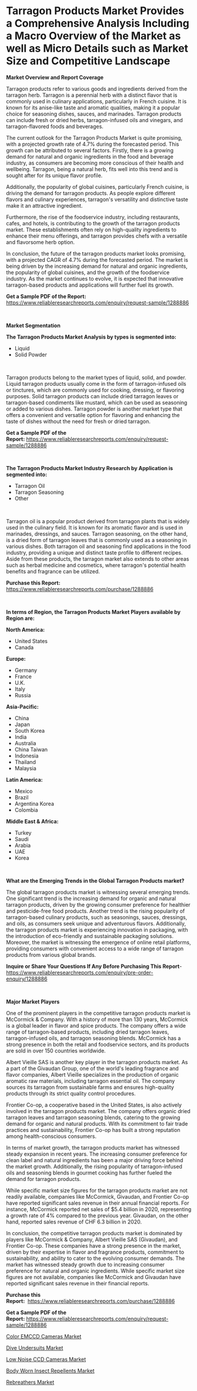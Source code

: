 <p><h1>Tarragon Products Market Provides a Comprehensive Analysis Including a Macro Overview of the Market as well as Micro Details such as Market Size and Competitive Landscape</h1></p><p><strong>Market Overview and Report Coverage</strong></p>
<p><p>Tarragon products refer to various goods and ingredients derived from the tarragon herb. Tarragon is a perennial herb with a distinct flavor that is commonly used in culinary applications, particularly in French cuisine. It is known for its anise-like taste and aromatic qualities, making it a popular choice for seasoning dishes, sauces, and marinades. Tarragon products can include fresh or dried herbs, tarragon-infused oils and vinegars, and tarragon-flavored foods and beverages.</p><p>The current outlook for the Tarragon Products Market is quite promising, with a projected growth rate of 4.7% during the forecasted period. This growth can be attributed to several factors. Firstly, there is a growing demand for natural and organic ingredients in the food and beverage industry, as consumers are becoming more conscious of their health and wellbeing. Tarragon, being a natural herb, fits well into this trend and is sought after for its unique flavor profile.</p><p>Additionally, the popularity of global cuisines, particularly French cuisine, is driving the demand for tarragon products. As people explore different flavors and culinary experiences, tarragon's versatility and distinctive taste make it an attractive ingredient.</p><p>Furthermore, the rise of the foodservice industry, including restaurants, cafes, and hotels, is contributing to the growth of the tarragon products market. These establishments often rely on high-quality ingredients to enhance their menu offerings, and tarragon provides chefs with a versatile and flavorsome herb option.</p><p>In conclusion, the future of the tarragon products market looks promising, with a projected CAGR of 4.7% during the forecasted period. The market is being driven by the increasing demand for natural and organic ingredients, the popularity of global cuisines, and the growth of the foodservice industry. As the market continues to evolve, it is expected that innovative tarragon-based products and applications will further fuel its growth.</p></p>
<p><strong>Get a Sample PDF of the Report:</strong> <a href="https://www.reliableresearchreports.com/enquiry/request-sample/1288886">https://www.reliableresearchreports.com/enquiry/request-sample/1288886</a></p>
<p>&nbsp;</p>
<p><strong>Market Segmentation</strong></p>
<p><strong>The Tarragon Products Market Analysis by types is segmented into:</strong></p>
<p><ul><li>Liquid</li><li>Solid Powder</li></ul></p>
<p>&nbsp;</p>
<p><p>Tarragon products belong to the market types of liquid, solid, and powder. Liquid tarragon products usually come in the form of tarragon-infused oils or tinctures, which are commonly used for cooking, dressing, or flavoring purposes. Solid tarragon products can include dried tarragon leaves or tarragon-based condiments like mustard, which can be used as seasoning or added to various dishes. Tarragon powder is another market type that offers a convenient and versatile option for flavoring and enhancing the taste of dishes without the need for fresh or dried tarragon.</p></p>
<p><strong>Get a Sample PDF of the Report:</strong>&nbsp;<a href="https://www.reliableresearchreports.com/enquiry/request-sample/1288886">https://www.reliableresearchreports.com/enquiry/request-sample/1288886</a></p>
<p>&nbsp;</p>
<p><strong>The Tarragon Products Market Industry Research by Application is segmented into:</strong></p>
<p><ul><li>Tarragon Oil</li><li>Tarragon Seasoning</li><li>Other</li></ul></p>
<p>&nbsp;</p>
<p><p>Tarragon oil is a popular product derived from tarragon plants that is widely used in the culinary field. It is known for its aromatic flavor and is used in marinades, dressings, and sauces. Tarragon seasoning, on the other hand, is a dried form of tarragon leaves that is commonly used as a seasoning in various dishes. Both tarragon oil and seasoning find applications in the food industry, providing a unique and distinct taste profile to different recipes. Aside from these products, the tarragon market also extends to other areas such as herbal medicine and cosmetics, where tarragon's potential health benefits and fragrance can be utilized.</p></p>
<p><strong>Purchase this Report:</strong>&nbsp; <a href="https://www.reliableresearchreports.com/purchase/1288886">https://www.reliableresearchreports.com/purchase/1288886</a></p>
<p>&nbsp;</p>
<p><strong>In terms of Region, the Tarragon Products Market Players available by Region are:</strong></p>
<p>
    <p> <strong> North America: </strong>
        <ul>
            <li>United States</li>
            <li>Canada</li>
        </ul>
        </p> 
    <p> <strong> Europe: </strong>
        <ul>
            <li>Germany</li>
            <li>France</li>
            <li>U.K.</li>
            <li>Italy</li>
            <li>Russia</li>
        </ul>
        </p> 
    <p> <strong> Asia-Pacific: </strong>
        <ul>
            <li>China</li>
            <li>Japan</li>
            <li>South Korea</li>
            <li>India</li>
            <li>Australia</li>
            <li>China Taiwan</li>
            <li>Indonesia</li>
            <li>Thailand</li>
            <li>Malaysia</li>
        </ul>
        </p> 
    <p> <strong> Latin America: </strong>
        <ul>
            <li>Mexico</li>
            <li>Brazil</li>
            <li>Argentina Korea</li>
            <li>Colombia</li>
        </ul>
        </p> 
    <p> <strong> Middle East & Africa: </strong>
        <ul>
            <li>Turkey</li>
            <li>Saudi</li>
            <li>Arabia</li>
            <li>UAE</li>
            <li>Korea</li>
        </ul>
    </p>
    </p>
<p>&nbsp;</p>
<p><strong>What are the Emerging Trends in the Global Tarragon Products market?</strong></p>
<p><p>The global tarragon products market is witnessing several emerging trends. One significant trend is the increasing demand for organic and natural tarragon products, driven by the growing consumer preference for healthier and pesticide-free food products. Another trend is the rising popularity of tarragon-based culinary products, such as seasonings, sauces, dressings, and oils, as consumers seek unique and adventurous flavors. Additionally, the tarragon products market is experiencing innovation in packaging, with the introduction of eco-friendly and sustainable packaging solutions. Moreover, the market is witnessing the emergence of online retail platforms, providing consumers with convenient access to a wide range of tarragon products from various global brands.</p></p>
<p><strong>Inquire or Share Your Questions If Any Before Purchasing This Report</strong>- <a href="https://www.reliableresearchreports.com/enquiry/pre-order-enquiry/1288886">https://www.reliableresearchreports.com/enquiry/pre-order-enquiry/1288886</a></p>
<p>&nbsp;</p>
<p><strong>Major Market Players</strong></p>
<p><p>One of the prominent players in the competitive tarragon products market is McCormick & Company. With a history of more than 130 years, McCormick is a global leader in flavor and spice products. The company offers a wide range of tarragon-based products, including dried tarragon leaves, tarragon-infused oils, and tarragon seasoning blends. McCormick has a strong presence in both the retail and foodservice sectors, and its products are sold in over 150 countries worldwide.</p><p>Albert Vieille SAS is another key player in the tarragon products market. As a part of the Givaudan Group, one of the world's leading fragrance and flavor companies, Albert Vieille specializes in the production of organic aromatic raw materials, including tarragon essential oil. The company sources its tarragon from sustainable farms and ensures high-quality products through its strict quality control procedures.</p><p>Frontier Co-op, a cooperative based in the United States, is also actively involved in the tarragon products market. The company offers organic dried tarragon leaves and tarragon seasoning blends, catering to the growing demand for organic and natural products. With its commitment to fair trade practices and sustainability, Frontier Co-op has built a strong reputation among health-conscious consumers.</p><p>In terms of market growth, the tarragon products market has witnessed steady expansion in recent years. The increasing consumer preference for clean label and natural ingredients has been a major driving force behind the market growth. Additionally, the rising popularity of tarragon-infused oils and seasoning blends in gourmet cooking has further fueled the demand for tarragon products.</p><p>While specific market size figures for the tarragon products market are not readily available, companies like McCormick, Givaudan, and Frontier Co-op have reported significant sales revenue in their annual financial reports. For instance, McCormick reported net sales of $5.4 billion in 2020, representing a growth rate of 4% compared to the previous year. Givaudan, on the other hand, reported sales revenue of CHF 6.3 billion in 2020.</p><p>In conclusion, the competitive tarragon products market is dominated by players like McCormick & Company, Albert Vieille SAS (Givaudan), and Frontier Co-op. These companies have a strong presence in the market, driven by their expertise in flavor and fragrance products, commitment to sustainability, and ability to cater to the evolving consumer demands. The market has witnessed steady growth due to increasing consumer preference for natural and organic ingredients. While specific market size figures are not available, companies like McCormick and Givaudan have reported significant sales revenue in their financial reports.</p></p>
<p><strong>Purchase this Report:</strong>&nbsp;&nbsp;<a href="https://www.reliableresearchreports.com/purchase/1288886">https://www.reliableresearchreports.com/purchase/1288886</a></p>
<p></p>
<p><strong>Get a Sample PDF of the Report:</strong>&nbsp;<a href="https://www.reliableresearchreports.com/enquiry/request-sample/1288886">https://www.reliableresearchreports.com/enquiry/request-sample/1288886</a></p>
<p><p><a href="https://medium.com/@damorgan64868/color-emccd-cameras-nbsp-market-focuses-on-market-share-size-and-projected-forecast-till-2030-e7d1e3f07a0e">Color EMCCD Cameras Market</a></p><p><a href="https://www.linkedin.com/pulse/dive-undersuits-market-share-amp-new-trends-analysis-report-zs5qe/">Dive Undersuits Market</a></p><p><a href="https://medium.com/@peterm12562/low-noise-ccd-cameras-market-size-and-market-trends-complete-industry-overview-2023-to-2030-002ec76fe1d4">Low Noise CCD Cameras Market</a></p><p><a href="https://github.com/abdelrhmankishk22/Market-Research-Report-List-1/blob/main/body-worn-insect-repellents-market.md">Body Worn Insect Repellents Market</a></p><p><a href="https://www.linkedin.com/pulse/rebreathers-market-size-2023-2030-global-industrial-ybn5e/">Rebreathers Market</a></p></p>